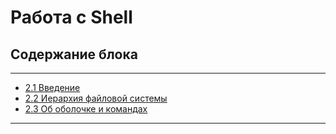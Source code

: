 # Работа с Shell

## Содержание блока

---

- [2.1 Введение](/2%20Работа%20с%20Shell/2.1%20Введение.md)
- [2.2 Иерархия файловой системы](/2%20Работа%20с%20Shell/2.2%20Иерархия%20файловой%20системы.md)
- [2.3 Об оболочке и командах](/2%20Работа%20с%20Shell/2.2%20Иерархия%20файловой%20системы.md)

---